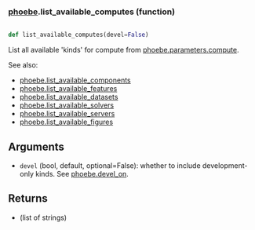 ### [phoebe](phoebe.md).list_available_computes (function)


```py

def list_available_computes(devel=False)

```



List all available 'kinds' for compute from [phoebe.parameters.compute](phoebe.parameters.compute.md).

See also:
* [phoebe.list_available_components](phoebe.list_available_components.md)
* [phoebe.list_available_features](phoebe.list_available_features.md)
* [phoebe.list_available_datasets](phoebe.list_available_datasets.md)
* [phoebe.list_available_solvers](phoebe.list_available_solvers.md)
* [phoebe.list_available_servers](phoebe.list_available_servers.md)
* [phoebe.list_available_figures](phoebe.list_available_figures.md)

Arguments
-----------
* `devel` (bool, default, optional=False): whether to include development-only
    kinds.  See [phoebe.devel_on](phoebe.devel_on.md).

Returns
---------
* (list of strings)

